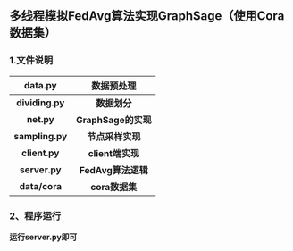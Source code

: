 ## 多线程模拟FedAvg算法实现GraphSage（使用Cora数据集）

### 1.文件说明

|     data.py     |     数据预处理      |
| :-------------: | :-----------------: |
| **dividing.py** |    **数据划分**     |
|   **net.py**    | **GraphSage的实现** |
| **sampling.py** |  **节点采样实现**   |
|  **client.py**  |  **client端实现**   |
|  **server.py**  | **FedAvg算法逻辑**  |
|  **data/cora**  |   **cora数据集**    |



### 2、程序运行

**运行server.py即可**

